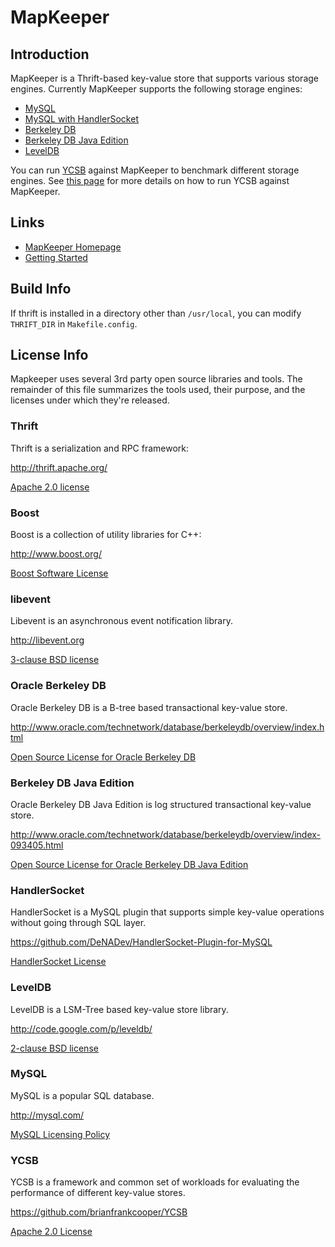 # MapKeeper

## Introduction

MapKeeper is a Thrift-based key-value store that supports various storage
engines. Currently MapKeeper supports the following storage engines:

* [MySQL](http://www.mysql.com/)
* [MySQL with HandlerSocket](http://yoshinorimatsunobu.blogspot.com/2010/10/using-mysql-as-nosql-story-for.html)
* [Berkeley DB](http://www.oracle.com/technetwork/database/berkeleydb/overview/index-085366.html)
* [Berkeley DB Java Edition](http://www.oracle.com/technetwork/database/berkeleydb/overview/index-093405.html)
* [LevelDB](http://code.google.com/p/leveldb/)

You can run [YCSB](https://github.com/brianfrankcooper/YCSB/wiki) against
MapKeeper to benchmark different storage engines. See
[this page](https://github.com/m1ch1/mapkeeper/wiki/Getting-Started) for more
details on how to run YCSB against MapKeeper. 

## Links

* [MapKeeper Homepage](https://github.com/m1ch1/mapkeeper/wiki)
* [Getting Started](https://github.com/m1ch1/mapkeeper/wiki/Getting-Started)

## Build Info

If thrift is installed in a directory other than `/usr/local`, you can modify
`THRIFT_DIR` in `Makefile.config`.

## License Info

Mapkeeper uses several 3rd party open source libraries and tools. The remainder
of this file summarizes the tools used, their purpose, and the licenses under
which they're released.

### Thrift

Thrift is a serialization and RPC framework:

http://thrift.apache.org/

[Apache 2.0 license](http://svn.apache.org/viewvc/thrift/trunk/LICENSE?view=markup)

### Boost

Boost is a collection of utility libraries for C++:

http://www.boost.org/

[Boost Software License](http://www.boost.org/users/license.html)

### libevent

Libevent is an asynchronous event notification library.

http://libevent.org

[3-clause BSD license](http://libevent.org/LICENSE.txt)

### Oracle Berkeley DB

Oracle Berkeley DB is a B-tree based transactional key-value store.

http://www.oracle.com/technetwork/database/berkeleydb/overview/index.html

[Open Source License for Oracle Berkeley DB](http://www.oracle.com/technetwork/database/berkeleydb/downloads/oslicense-093458.html)

### Berkeley DB Java Edition

Oracle Berkeley DB Java Edition is log structured transactional key-value store.

http://www.oracle.com/technetwork/database/berkeleydb/overview/index-093405.html

[Open Source License for Oracle Berkeley DB Java Edition](http://www.oracle.com/technetwork/database/berkeleydb/downloads/jeoslicense-086837.html)

### HandlerSocket

HandlerSocket is a MySQL plugin that supports simple key-value operations
without going through SQL layer. 

https://github.com/DeNADev/HandlerSocket-Plugin-for-MySQL

[HandlerSocket License](https://github.com/DeNADev/HandlerSocket-Plugin-for-MySQL/blob/master/COPYING)

### LevelDB

LevelDB is a LSM-Tree based key-value store library.

http://code.google.com/p/leveldb/

[2-clause BSD license](http://www.opensource.org/licenses/bsd-license.php)

### MySQL

MySQL is a popular SQL database.

http://mysql.com/

[MySQL Licensing Policy](http://www.mysql.com/about/legal/licensing/index.html)

### YCSB

YCSB is a framework and common set of workloads for evaluating the performance
of different key-value stores.

https://github.com/brianfrankcooper/YCSB

[Apache 2.0 License](https://github.com/brianfrankcooper/YCSB/blob/master/LICENSE.txt)
